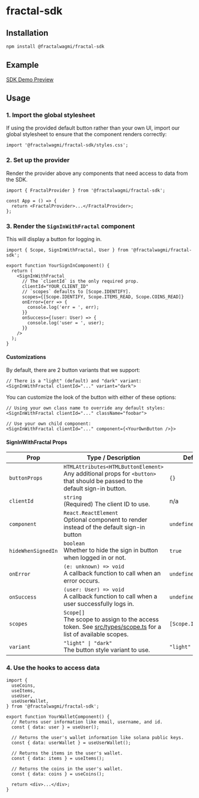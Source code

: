 # fractal-sdk

## Installation

```sh
npm install @fractalwagmi/fractal-sdk
```

## Example

[SDK Demo Preview](https://sdk-demo.fractalpreview.com/)

## Usage

### 1. Import the global stylesheet

If using the provided default button rather than your own UI, import our global
stylesheet to ensure that the component renders correctly:

```
import '@fractalwagmi/fractal-sdk/styles.css';
```

### 2. Set up the provider

Render the provider above any components that need access to data from the SDK.

```tsx
import { FractalProvider } from '@fractalwagmi/fractal-sdk';

const App = () => {
  return <FractalProvider>...</FractalProvider>;
};
```

### 3. Render the `SignInWithFractal` component

This will display a button for logging in.

```tsx
import { Scope, SignInWithFractal, User } from '@fractalwagmi/fractal-sdk';

export function YourSignInComponent() {
  return (
    <SignInWithFractal
      // The `clientId` is the only required prop.
      clientId="YOUR_CLIENT_ID"
      // `scopes` defaults to [Scope.IDENTIFY].
      scopes={[Scope.IDENTIFY, Scope.ITEMS_READ, Scope.COINS_READ]}
      onError={err => {
        console.log('err = ', err);
      }}
      onSuccess={(user: User) => {
        console.log('user = ', user);
      }}
    />
  );
}
```

#### Customizations

By default, there are 2 button variants that we support:

```tsx
// There is a "light" (default) and "dark" variant:
<SignInWithFractal clientId="..." variant="dark">
```

You can customize the look of the button with either of these options:

```tsx
// Using your own class name to override any default styles:
<SignInWithFractal clientId="..." className="foobar">
```

```tsx
// Use your own child component:
<SignInWithFractal clientId="..." component={<YourOwnButton />}>
```

#### SignInWithFractal Props

| Prop               | Type / Description                                                                                                                   | Default            |
| ------------------ | ------------------------------------------------------------------------------------------------------------------------------------ | ------------------ |
| `buttonProps`      | `HTMLAttributes<HTMLButtonElement>`<br/>Any additional props for `<button>` that should be passed to the default sign-in button.     | `{}`               |
| `clientId`         | `string`<br/>(Required) The client ID to use.                                                                                        | n/a                |
| `component`        | `React.ReactElement`<br/>Optional component to render instead of the default sign-in button                                          | `undefined`        |
| `hideWhenSignedIn` | `boolean`<br/>Whether to hide the sign in button when logged in or not.                                                              | `true`             |
| `onError`          | `(e: unknown) => void`<br/>A callback function to call when an error occurs.                                                         | `undefined`        |
| `onSuccess`        | `(user: User) => void`<br/>A callback function to call when a user successfully logs in.                                             | `undefined`        |
| `scopes`           | `Scope[]`<br/>The scope to assign to the access token. See [src/types/scope.ts](/src/types/scope.ts) for a list of available scopes. | `[Scope.IDENTIFY]` |
| `variant`          | `"light" \| "dark"`<br/>The button style variant to use.                                                                             | `"light"`          |

### 4. Use the hooks to access data

```tsx
import {
  useCoins,
  useItems,
  useUser,
  useUserWallet,
} from '@fractalwagmi/fractal-sdk';

export function YourWalletComponent() {
  // Returns user information like email, username, and id.
  const { data: user } = useUser();

  // Returns the user's wallet information like solana public keys.
  const { data: userWallet } = useUserWallet();

  // Returns the items in the user's wallet.
  const { data: items } = useItems();

  // Returns the coins in the user's wallet.
  const { data: coins } = useCoins();

  return <div>...</div>;
}
```
